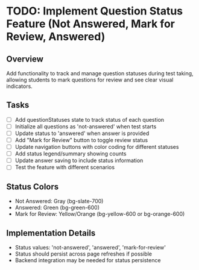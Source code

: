 # TODO: Implement Question Status Feature (Not Answered, Mark for Review, Answered)

## Overview
Add functionality to track and manage question statuses during test taking, allowing students to mark questions for review and see clear visual indicators.

## Tasks
- [ ] Add questionStatuses state to track status of each question
- [ ] Initialize all questions as 'not-answered' when test starts
- [ ] Update status to 'answered' when answer is provided
- [ ] Add "Mark for Review" button to toggle review status
- [ ] Update navigation buttons with color coding for different statuses
- [ ] Add status legend/summary showing counts
- [ ] Update answer saving to include status information
- [ ] Test the feature with different scenarios

## Status Colors
- Not Answered: Gray (bg-slate-700)
- Answered: Green (bg-green-600)
- Mark for Review: Yellow/Orange (bg-yellow-600 or bg-orange-600)

## Implementation Details
- Status values: 'not-answered', 'answered', 'mark-for-review'
- Status should persist across page refreshes if possible
- Backend integration may be needed for status persistence
